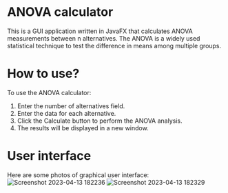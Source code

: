 # ANOVA calculator
This is a GUI application written in JavaFX that calculates ANOVA measurements between n alternatives. The ANOVA is a widely used statistical technique to test the difference in means among multiple groups.

# How to use?
To use the ANOVA calculator:
1. Enter the number of alternatives field.
2. Enter the data for each alternative.
3. Click the Calculate button to perform the ANOVA analysis.
4. The results will be displayed in a new window.

# User interface
Here are some photos of graphical user interface:
![Screenshot 2023-04-13 182236](https://user-images.githubusercontent.com/92872835/231823980-bbe63cd4-c34d-4309-a69f-0ee87590c60b.png)
![Screenshot 2023-04-13 182329](https://user-images.githubusercontent.com/92872835/231823991-fed73bc9-973e-4af7-aaa2-34e66de407bc.png)
